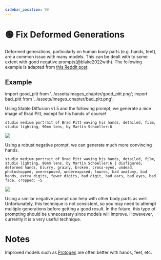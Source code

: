 ```yaml
---
sidebar_position: 90
---
```

# 🟢 Fix Deformed Generations

Deformed generations, particularly on human body parts (e.g. hands, feet), are a common issue with many models. This can be dealt with to some extent with good negative prompts(@blake2022with). The following example is adapted from [this Reddit post](https://www.reddit.com/r/StableDiffusion/comments/z7salo/with_the_right_prompt_stable_diffusion_20_can_do/).

## Example

import good_pitt from '../assets/images_chapter/good_pitt.png';
import bad_pitt from '../assets/images_chapter/bad_pitt.png';

Using Stable Diffusion v1.5 and the following prompt, we generate a nice image of Brad Pitt, except for his hands of course!

`studio medium portrait of Brad Pitt waving his hands, detailed, film, studio lighting, 90mm lens, by Martin Schoeller:6`

<div style={{textAlign: 'center'}}>
  <img src={bad_pitt} style={{width: "250px"}} />
</div>

Using a robust negative prompt, we can generate much more convincing hands.

`studio medium portrait of Brad Pitt waving his hands, detailed, film, studio lighting, 90mm lens, by Martin Schoeller:6 | disfigured, deformed hands, blurry, grainy, broken, cross-eyed, undead, photoshopped, overexposed, underexposed, lowres, bad anatomy, bad hands, extra digits, fewer digits, bad digit, bad ears, bad eyes, bad face, cropped: -5`
<div style={{textAlign: 'center'}}>
  <img src={good_pitt} style={{width: "250px"}} />
</div>

Using a similar negative prompt can help with other body parts as well. Unfortunately, this technique is not consistent, so you may need to attempt multiple generations
before getting a good result.
In the future, this type of prompting should be unnecessary since models will improve. 
Howevever, currently it is a very useful technique.


# Notes

Improved models such as [Protogen](https://civitai.com/models/3666/protogen-x34-official-release) are often better with hands, feet, etc.